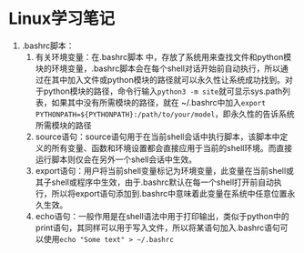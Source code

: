 # Linux学习笔记

1. .bashrc脚本：
   1. 有关环境变量：在.bashrc脚本 中，存放了系统用来查找文件和python模块的环境变量，.bashrc脚本会在每个shell对话开始前自动执行，所以通过在其中加入文件或python模块的路径就可以永久性让系统成功找到。对于python模块的路径，命令行输入`python3 -m site`就可显示sys.path列表，如果其中没有所需模块的路径，就在 ~/.bashrc中加入`export PYTHONPATH=${PYTHONPATH}:/path/to/your/model`，即永久性的告诉系统所需模块的路径
   2. source语句：source语句用于在当前shell会话中执行脚本，该脚本中定义的所有变量、函数和环境设置都会直接应用于当前的shell环境。而直接运行脚本则仅会在另外一个shell会话中生效。
   3. export语句：用户将当前shell变量标记为环境变量，此变量在当前shell或其子shell或程序中生效，由于.bashrc默认在每一个shell打开前自动执行，所以将export语句添加到.bashrc中意味着此变量在系统中任意位置永久生效。
   4. echo语句：一般作用是在shell语法中用于打印输出，类似于python中的print语句，其同样可以用于写入文件，所以将某语句加入.bashrc语句可以使用`echo "Some text" > ~/.bashrc`